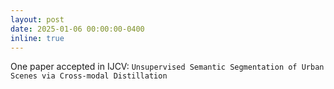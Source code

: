 ```yaml
---
layout: post
date: 2025-01-06 00:00:00-0400
inline: true
---
```


One paper accepted in IJCV: `Unsupervised Semantic Segmentation of Urban Scenes via Cross-modal Distillation`
